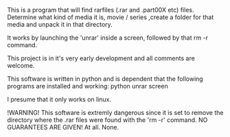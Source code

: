 This is a program that will find rarfiles (.rar and .part00X etc) files. Determine what kind of media it is, movie / series ,create a folder for that media and unpack it in that directory.

It works by launching the 'unrar' inside a screen, followed by that rm -r command.

This project is in it's very early development and all comments are welcome.

This software is written in python and is dependent that the following programs are installed and working:
python
unrar
screen

I presume that it only works on linux.

!WARNING!
This software is extremly dangerous since it is set to remove the directory where the .rar files were found with the 'rm -r' command.
NO GUARANTEES ARE GIVEN!
At all.
None.